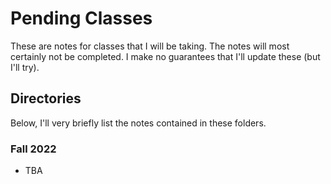 # Pending Classes
These are notes for classes that I will be taking. The notes will most certainly not be completed. I make no guarantees that I'll update these (but I'll try). 

## Directories
Below, I'll very briefly list the notes contained in these folders.

### Fall 2022
- TBA